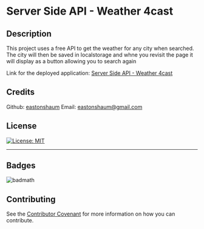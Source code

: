 # Server Side API - Weather 4cast

  ## Description 

  This project uses a free API to get the weather for any city when searched. The city will then be saved in localstorage and whne you revisit the page it will display as a button allowing you to search again

  Link for the deployed application: [Server Side API - Weather 4cast](https://github.com/EastonShaum/Server-Side-API)



  ## Credits

  Github: [eastonshaum](https://github.com/eastonshaum)
  Email:  eastonshaum@gmail.com

  ## License
  [![License: MIT](https://img.shields.io/badge/License-MIT-yellow.svg)](https://opensource.org/licenses/MIT)

  ---

  ## Badges

  ![badmath](https://img.shields.io/github/languages/top/nielsenjared/badmath)


  ## Contributing

  
  See the [Contributor Covenant](https://www.contributor-covenant.org/) for more information on how you can contribute. 

